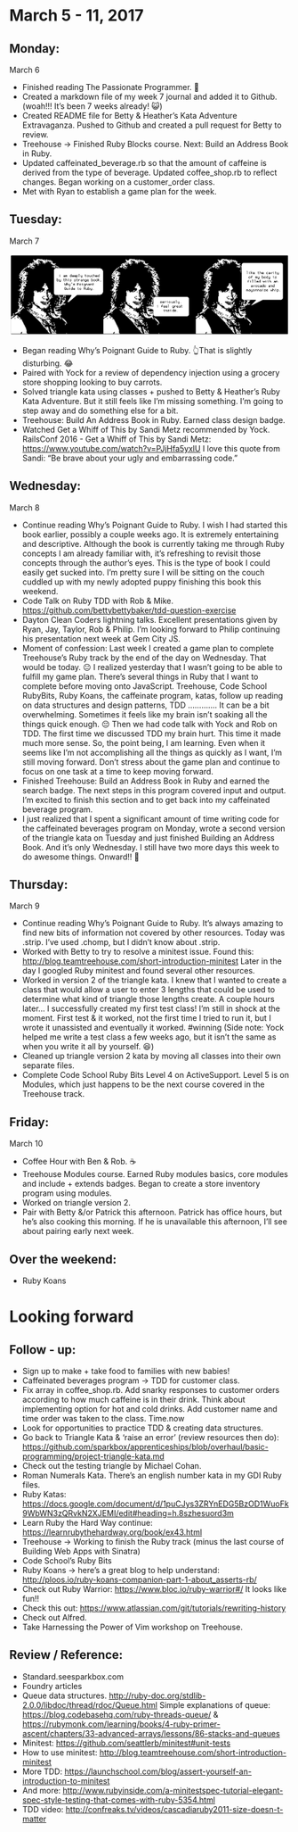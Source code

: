 March 5 - 11, 2017
==================

Monday:
-------
March 6
* Finished reading The Passionate Programmer. 🏁 
* Created a markdown file of my week 7 journal and added it to Github. (woah!!! It’s been 7 weeks already! 😺)
* Created README file for Betty & Heather’s Kata Adventure Extravaganza. Pushed to Github and created a pull request for Betty to review.
* Treehouse → Finished Ruby Blocks course. Next: Build an Address Book in Ruby.
* Updated caffeinated_beverage.rb so that the amount of caffeine is derived from the type of beverage. Updated coffee_shop.rb to reflect changes. Began working on a customer_order class.
* Met with Ryan to establish a game plan for the week.

Tuesday:
--------
March 7

![whys]

* Began reading Why’s Poignant Guide to Ruby. 👆That is slightly disturbing. 😂 
* Paired with Yock for a review of dependency injection using a grocery store shopping looking to buy carrots. 
* Solved triangle kata using classes + pushed to Betty & Heather’s Ruby Kata Adventure. But it still feels like I’m missing something. I’m going to step away and do something else for a bit.
* Treehouse: Build An Address Book in Ruby. Earned class design badge.
* Watched Get a Whiff of This by Sandi Metz recommended by Yock. RailsConf 2016 - Get a Whiff of This by Sandi Metz: https://www.youtube.com/watch?v=PJjHfa5yxlU I love this quote from Sandi: “Be brave about your ugly and embarrassing code.”

Wednesday:
----------
March 8
* Continue reading Why’s Poignant Guide to Ruby. I wish I had started this book earlier, possibly a couple weeks ago. It is extremely entertaining and descriptive. Although the book is currently taking me through Ruby concepts I am already familiar with, it’s refreshing to revisit those concepts through the author’s eyes. This is the type of book I could easily get sucked into. I’m pretty sure I will be sitting on the couch cuddled up with my newly adopted puppy finishing this book this weekend. 
* Code Talk on Ruby TDD with Rob & Mike. https://github.com/bettybettybaker/tdd-question-exercise
* Dayton Clean Coders lightning talks. Excellent presentations given by Ryan, Jay, Taylor, Rob & Philip. I’m looking forward to Philip continuing his presentation next week at Gem City JS.
* Moment of confession: Last week I created a game plan to complete Treehouse’s Ruby track by the end of the day on Wednesday. That would be today. 😐 I realized yesterday that I wasn’t going to be able to fulfill my game plan. There’s several things in Ruby that I want to complete before moving onto JavaScript. Treehouse, Code School RubyBits, Ruby Koans, the caffeinate program, katas, follow up reading on data structures and design patterns, TDD …………. It can be a bit overwhelming. Sometimes it feels like my brain isn’t soaking all the things quick enough. 😔
Then we had code talk with Yock and Rob on TDD. The first time we discussed TDD my brain hurt. This time it made much more sense. So, the point being, I am learning. Even when it seems like I’m not accomplishing all the things as quickly as I want, I’m still moving forward. Don’t stress about the game plan and continue to focus on one task at a time to keep moving forward.
* Finished Treehouse: Build an Address Book in Ruby and earned the search badge. The next steps in this program covered input and output. I’m excited to finish this section and to get back into my caffeinated beverage program.    
* I just realized that I spent a significant amount of time writing code for the caffeinated beverages program on Monday, wrote a second version of the triangle kata on Tuesday and just finished Building an Address Book. And it’s only Wednesday. I still have two more days this week to do awesome things. Onward!! 🏇

Thursday:
---------
March 9
* Continue reading Why’s Poignant Guide to Ruby. It’s always amazing to find new bits of information not covered by other resources. Today was .strip. I’ve used .chomp, but I didn’t know about .strip.   
* Worked with Betty to try to resolve a minitest issue. Found this: http://blog.teamtreehouse.com/short-introduction-minitest Later in the day I googled Ruby minitest and found several other resources.
* Worked in version 2 of the triangle kata. I knew that I wanted to create a class that would allow a user to enter 3 lengths that could be used to determine what kind of triangle those lengths create. A couple hours later… I successfully created my first test class! I’m still in shock at the moment. First test & it worked, not the first time I tried to run it, but I wrote it unassisted and eventually it worked. #winning (Side note: Yock helped me write a test class a few weeks ago, but it isn’t the same as when you write it all by yourself. 😆)
* Cleaned up triangle version 2 kata by moving all classes into their own separate files.
* Complete Code School Ruby Bits Level 4 on ActiveSupport. Level 5 is on Modules, which just happens to be the next course covered in the Treehouse track.

Friday:
-------
March 10
* Coffee Hour with Ben & Rob. ☕
* Treehouse Modules course. Earned Ruby modules basics, core modules and include + extends badges. Began to create a store inventory program using modules.
* Worked on triangle version 2.
* Pair with Betty &/or Patrick this afternoon. Patrick has office hours, but he’s also cooking this morning. If he is unavailable this afternoon, I’ll see about pairing early next week.

Over the weekend:
-----------------
* Ruby Koans

Looking forward
===============

Follow - up:
------------
* Sign up to make + take food to families with new babies!
* Caffeinated beverages program → TDD for customer class.
* Fix array in coffee_shop.rb. Add snarky responses to customer orders according to how much caffeine is in their drink. Think about implementing option for hot and cold drinks. Add customer name and time order was taken to the class. Time.now
* Look for opportunities to practice TDD & creating data structures.
* Go back to Triangle Kata & ‘raise an error’ (review resources then do): https://github.com/sparkbox/apprenticeships/blob/overhaul/basic-programming/project-triangle-kata.md
* Check out the testing triangle by Michael Cohan.
* Roman Numerals Kata. There’s an english number kata in my GDI Ruby files.
* Ruby Katas: https://docs.google.com/document/d/1puCJys3ZRYnEDG5BzOD1WuoFk9WbWN3zQRvkN2XJEMI/edit#heading=h.8szhesuord3m
* Learn Ruby the Hard Way continue: https://learnrubythehardway.org/book/ex43.html
* Treehouse → Working to finish the Ruby track (minus the last course of Building Web Apps with Sinatra) 
* Code School’s Ruby Bits
* Ruby Koans → here’s a great blog to help understand: http://ploos.io/ruby-koans-companion-part-1-about_asserts-rb/
* Check out Ruby Warrior: https://www.bloc.io/ruby-warrior#/ It looks like fun!!
* Check this out: https://www.atlassian.com/git/tutorials/rewriting-history
* Check out Alfred.
* Take Harnessing the Power of Vim workshop on Treehouse.

Review / Reference:
-------------------
* Standard.seesparkbox.com 
* Foundry articles
* Queue data structures.  http://ruby-doc.org/stdlib-2.0.0/libdoc/thread/rdoc/Queue.html 
Simple explanations of queue: https://blog.codebasehq.com/ruby-threads-queue/ & https://rubymonk.com/learning/books/4-ruby-primer-ascent/chapters/33-advanced-arrays/lessons/86-stacks-and-queues
* Minitest: https://github.com/seattlerb/minitest#unit-tests
* How to use minitest: http://blog.teamtreehouse.com/short-introduction-minitest
* More TDD: https://launchschool.com/blog/assert-yourself-an-introduction-to-minitest
* And more: http://www.rubyinside.com/a-minitestspec-tutorial-elegant-spec-style-testing-that-comes-with-ruby-5354.html
* TDD video: http://confreaks.tv/videos/cascadiaruby2011-size-doesn-t-matter

[whys]: https://github.com/heatherdesigns/journals/blob/master/images/whys%20guide%20cartoon.png
